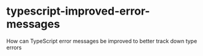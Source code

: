 # typescript-improved-error-messages
How can TypeScript error messages be improved to better track down type errors
